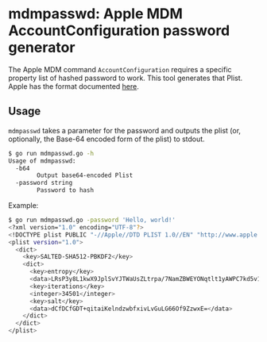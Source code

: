 # mdmpasswd: Apple MDM AccountConfiguration password generator

The Apple MDM command `AccountConfiguration` requires a specific property list of hashed password to work. This tool generates that Plist. Apple has the format documented [here](https://developer.apple.com/documentation/devicemanagement/passwordhash?language=objc).

## Usage

`mdmpasswd` takes a parameter for the password and outputs the plist (or, optionally, the Base-64 encoded form of the plist) to stdout.

```sh
$ go run mdmpasswd.go -h
Usage of mdmpasswd:
  -b64
    	Output base64-encoded Plist
  -password string
    	Password to hash
```

Example:

```sh
$ go run mdmpasswd.go -password 'Hello, world!'
<?xml version="1.0" encoding="UTF-8"?>
<!DOCTYPE plist PUBLIC "-//Apple//DTD PLIST 1.0//EN" "http://www.apple.com/DTDs/PropertyList-1.0.dtd">
<plist version="1.0">
  <dict>
    <key>SALTED-SHA512-PBKDF2</key>
    <dict>
      <key>entropy</key>
      <data>LRsP3y8L1kwX9JplSvYJTWaUsZLtrpa/7NamZBWEYONqtlt1yAWPC7kd5v1sjhdkPVzrvPESiIXbmBli3RWe5WmVvxKGjN7f3yl1yZVzUgasXrV1aZZ1TVnJBpOBqFJOPGxcDA3i5Krfts1dRgPjATgbi1nPHXk9I3IsE0a02us=</data>
      <key>iterations</key>
      <integer>34501</integer>
      <key>salt</key>
      <data>dCfDCfGDT+qitaiKelndzwbfxivLvGuLG66Of9ZzwxE=</data>
    </dict>
  </dict>
</plist>
```
